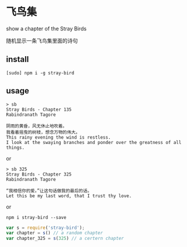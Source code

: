 # 飞鸟集

show a chapter of the Stray Birds

随机显示一条飞鸟集里面的诗句

## install

```
[sudo] npm i -g stray-bird
```

## usage

```
> sb
Stray Birds - Chapter 135
Rabindranath Tagore

阴雨的黄昏，风无休止地吹着。
我看着摇曳的树枝，想念万物的伟大。
This rainy evening the wind is restless.
I look at the swaying branches and ponder over the greatness of all things.   
```

or 

```
> sb 325
Stray Birds - Chapter 325
Rabindranath Tagore

“我相信你的爱。”让这句话做我的最后的话。
Let this be my last word, that I trust thy love.
```

or

```
npm i stray-bird --save
```

```javascript
var s = require('stray-bird');
var chapter = s() // a random chapter
var chapter_325 = s(325) // a certern chapter
```
